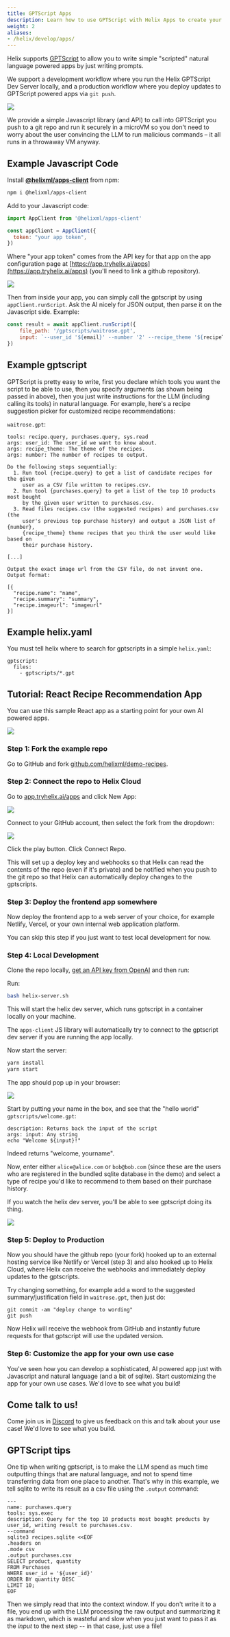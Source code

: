 ```yaml
---
title: GPTScript Apps
description: Learn how to use GPTScript with Helix Apps to create your very own AI frontend.
weight: 2
aliases:
- /helix/develop/apps/
---
```


Helix supports [GPTScript](https://gptscript.ai) to allow you to write simple "scripted" natural language powered apps by just writing prompts.

We support a development workflow where you run the Helix GPTScript Dev Server locally, and a production workflow where you deploy updates to GPTScript powered apps via `git push`.

![](apps-01.png)


We provide a simple Javascript library (and API) to call into GPTScript you push to a git repo and run it securely in a microVM so you don't need to worry about the user convincing the LLM to run malicious commands – it all runs in a throwaway VM anyway.

## Example Javascript Code

Install **[@helixml/apps-client](https://www.npmjs.com/package/@helixml/apps-client)** from npm:

```bash
npm i @helixml/apps-client
```

Add to your Javascript code:

```js
import AppClient from '@helixml/apps-client'

const appClient = AppClient({
  token: "your app token",
})
```

Where "your app token" comes from the API key for that app on the app configuration page at [https://app.tryhelix.ai/apps](https://app.tryhelix.ai/apps) (you'll need to link a github repository).

![](apps-03.png)

Then from inside your app, you can simply call the gptscript by using `appClient.runScript`. Ask the AI nicely for JSON output, then parse it on the Javascript side. Example:

```js
const result = await appClient.runScript({
    file_path: '/gptscripts/waitrose.gpt',
    input: `--user_id '${email}' --number '2' --recipe_theme '${recipeTheme}'`,
})
```

## Example gptscript

GPTScript is pretty easy to write, first you declare which tools you want the script to be able to use, then you specify arguments (as shown being passed in above), then you just write instructions for the LLM (including calling its tools) in natural language. For example, here's a recipe suggestion picker for customized recipe recommendations:

`waitrose.gpt`:
```
tools: recipe.query, purchases.query, sys.read
args: user_id: The user_id we want to know about.
args: recipe_theme: The theme of the recipes.
args: number: The number of recipes to output.

Do the following steps sequentially:
  1. Run tool {recipe.query} to get a list of candidate recipes for the given
     user as a CSV file written to recipes.csv.
  2. Run tool {purchases.query} to get a list of the top 10 products most bought
     by the given user written to purchases.csv.
  3. Read files recipes.csv (the suggested recipes) and purchases.csv (the
     user's previous top purchase history) and output a JSON list of {number},
     {recipe_theme} theme recipes that you think the user would like based on
     their purchase history.

[...]

Output the exact image url from the CSV file, do not invent one. Output format:

[{
  "recipe.name": "name",
  "recipe.summary": "summary",
  "recipe.imageurl": "imageurl"
}]
```

<!-- TODO: write docs for apps/gptscript API -->

## Example helix.yaml

You must tell helix where to search for gptscripts in a simple `helix.yaml`:
```
gptscript:
  files:
    - gptscripts/*.gpt
```

## Tutorial: React Recipe Recommendation App

You can use this sample React app as a starting point for your own AI powered apps.

![](apps-04.png)

### Step 1: Fork the example repo

Go to GitHub and fork [github.com/helixml/demo-recipes](https://github.com/helixml/demo-recipes).

### Step 2: Connect the repo to Helix Cloud

Go to [app.tryhelix.ai/apps](https://app.tryhelix.ai/apps) and click New App:

![](apps-05.png)

Connect to your GitHub account, then select the fork from the dropdown:

![](apps-06.png)

Click the play button. Click Connect Repo.

This will set up a deploy key and webhooks so that Helix can read the contents of the repo (even if it's private) and be notified when you push to the git repo so that Helix can automatically deploy changes to the gptscripts.

### Step 3: Deploy the frontend app somewhere

Now deploy the frontend app to a web server of your choice, for example Netlify, Vercel, or your own internal web application platform.

You can skip this step if you just want to test local development for now.

### Step 4: Local Development

Clone the repo locally, [get an API key from OpenAI](https://github.com/gptscript-ai/gptscript?tab=readme-ov-file#2-get-an-api-key-from-openai) and then run:

Run:
```bash
bash helix-server.sh
```
This will start the helix dev server, which runs gptscript in a container locally on your machine.

The `apps-client` JS library will automatically try to connect to the gptscript dev server if you are running the app locally.

Now start the server:
```bash
yarn install
yarn start
```

The app should pop up in your browser:

![](apps-07.png)

Start by putting your name in the box, and see that the "hello world" `gptscripts/welcome.gpt`:
```
description: Returns back the input of the script
args: input: Any string
echo "Welcome ${input}!"
```
Indeed returns "welcome, yourname".

Now, enter either `alice@alice.com` or `bob@bob.com` (since these are the users who are registered in the bundled sqlite database in the demo) and select a type of recipe you'd like to recommend to them based on their purchase history.

If you watch the helix dev server, you'll be able to see gptscript doing its thing.

![](apps-08.png)

### Step 5: Deploy to Production

Now you should have the github repo (your fork) hooked up to an external hosting service like Netlify or Vercel (step 3) and also hooked up to Helix Cloud, where Helix can receive the webhooks and immediately deploy updates to the gptscripts.

Try changing something, for example add a word to the suggested summary/justification field in `waitrose.gpt`, then just do:

```
git commit -am "deploy change to wording"
git push
```

Now Helix will receive the webhook from GitHub and instantly future requests for that gptscript will use the updated version.

### Step 6: Customize the app for your own use case

You've seen how you can develop a sophisticated, AI powered app just with Javascript and natural language (and a bit of sqlite).
Start customizing the app for your own use cases. We'd love to see what you build!

## Come talk to us!

Come join us in [Discord](https://discord.gg/VJftd844GE) to give us feedback on this and talk about your use case!
We'd love to see what you build.

## GPTScript tips

One tip when writing gptscript, is to make the LLM spend as much time outputting things that are natural language, and not to spend time transferring data from one place to another. That's why in this example, we tell sqlite to write its result as a csv file using the `.output` command:
```
---
name: purchases.query
tools: sys.exec
description: Query for the top 10 products most bought products by user_id, writing result to purchases.csv.
--command
sqlite3 recipes.sqlite <<EOF
.headers on
.mode csv
.output purchases.csv
SELECT product, quantity
FROM Purchases
WHERE user_id = '${user_id}'
ORDER BY quantity DESC
LIMIT 10;
EOF
```
Then we simply read that into the context window. If you don't write it to a file, you end up with the LLM processing the raw output and summarizing it as markdown, which is wasteful and slow when you just want to pass it as the _input_ to the next step -- in that case, just use a file!